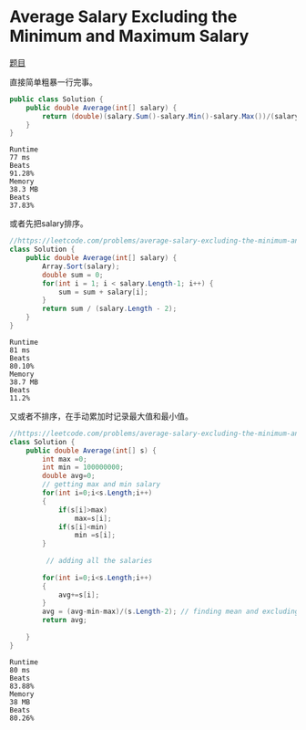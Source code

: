 # Average Salary Excluding the Minimum and Maximum Salary

[题目](https://leetcode.com/problems/average-salary-excluding-the-minimum-and-maximum-salary/description/)

直接简单粗暴一行完事。

```c#
public class Solution {
    public double Average(int[] salary) {
        return (double)(salary.Sum()-salary.Min()-salary.Max())/(salary.Length-2); //注意要强转double，否则会给出错误答案
    }
}
```

```
Runtime
77 ms
Beats
91.28%
Memory
38.3 MB
Beats
37.83%
```

或者先把salary排序。

```c#
//https://leetcode.com/problems/average-salary-excluding-the-minimum-and-maximum-salary/solutions/3472407/easy-solutions-in-java-python-and-c-look-at-once-with-exaplanation/
class Solution {
    public double Average(int[] salary) {
        Array.Sort(salary);
        double sum = 0;
        for(int i = 1; i < salary.Length-1; i++) {
            sum = sum + salary[i];
        }
        return sum / (salary.Length - 2);
    }
}
```

```
Runtime
81 ms
Beats
80.10%
Memory
38.7 MB
Beats
11.2%
```

又或者不排序，在手动累加时记录最大值和最小值。

```c#
//https://leetcode.com/problems/average-salary-excluding-the-minimum-and-maximum-salary/solutions/3471419/easy-solution-of-java-c-100-faster-code-easy-to-understand-beginner-friendly/
class Solution {
    public double Average(int[] s) {
        int max =0;
        int min = 100000000;
        double avg=0;
		// getting max and min salary
        for(int i=0;i<s.Length;i++)
        {
            if(s[i]>max)
                max=s[i];
            if(s[i]<min)
                min =s[i];
        }
         
		 // adding all the salaries
		 
        for(int i=0;i<s.Length;i++)
        {
            avg+=s[i];
        }
        avg = (avg-min-max)/(s.Length-2); // finding mean and excluding min and max values. 
        return avg;
        
    }
}
```

```
Runtime
80 ms
Beats
83.88%
Memory
38 MB
Beats
80.26%
```